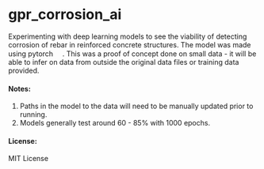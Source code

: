 # gpr_corrosion_ai
Experimenting with deep learning models to see the viability of detecting corrosion of rebar in reinforced concrete structures.
The model was made using pytorch <img src="https://cdn.jsdelivr.net/gh/devicons/devicon/icons/pytorch/pytorch-original.svg" width="15" height="15">.  This was a proof of concept done on small data - it will be able to infer on data from outside the original data files <not included> or training data provided.

#### Notes:
1. Paths in the model to the data will need to be manually updated prior to running.
2. Models generally test around 60 - 85% with 1000 epochs.

#### License:
MIT License
